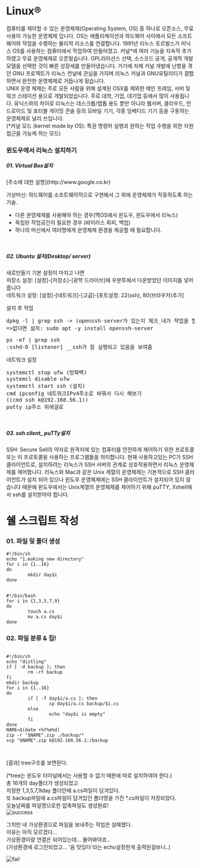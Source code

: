 <h1>Linux®</h1>
컴퓨터를 제어할 수 있는 운영체제(Operating System, OS) 중 하나로 오픈소스, 무료사용이 가능한 운영체제 입니다.  
OS는 애플리케이션과 하드웨어 사이에서 모든 소프트웨어와 작업을 수행하는 물리적 리소스를 연결합니다.  
1991년 리누스 토르발스가 미닉스 OS를 사용하는 컴퓨터에서 작업하여 만들어졌고. 커널*에 여러 기능을 지속적 추가하였고 무료 운영체제로 오픈됬습니다.   
GPL라이선스 선택, 소스코드 공개, 공개적 개발모델을 선택한 것이 빠른 성장세를 만들어냈습니다.  
거기에 자체 커널 개발에 난항을 겪던 GNU 프로젝트가 리눅스 컨널에 관심을 가지며 리눅스 커널과 GNU유틸리티가 결합하면서 완전한 운영체제로 거듭나게 됬습니다.  
<br>
UNIX 운영 체제는 주로 모든 사람을 위해 설계된 OSX를 제외한 메인 프레임, 서버 및 워크 스테이션 용으로 개발되었습니다.  
주로 대학, 기업, 대기업 등에서 많이 사용됩니다. 유닉스와의 차이로 리눅스는 데스크톱/랩톱 용도 뿐만 아니라  
웹서버, 클라우드, 안드로이드 및 포터블 게이밍 콘솔 등의 모바일 기기, 각종 임베디드 기기 등을 구동하는 운영체제로 널리 쓰입니다.  
<br>
(*커널 모드 (kernel mode by OS): 특권 명령어 실행과 원하는 작업 수행을 위한 자원 접근을 가능케 하는 모드)


<h3>윈도우에서 리눅스 설치하기

<h5>01. Virtual Box설치</h5>
[주소에 대한 설명](http://www.google.co.kr)

가상머신: 하드웨어를 소프트웨어적으로 구현해서 그 위에 운영체제가 작동하도록 하는 기술.  

- 다른 운영체제를 사용해야 하는 경우(맥OS에서 윈도우, 윈도우에서 리눅스)  
- 독립된 작업공간이 필요한 경우 (바이러스 회피, 백업)  
- 하나의 머신에서 여러명에게 운영체제 환경을 제공할 때 필요합니다.  

<br>
<h5>02. Ubuntu 설치(Desktop/ server)</h5>

새로만들기 기본 설정이 마치고 나면  
저장소 설정: [설정]-[저장소]-[광학 드라이브]에 우분투에서 다운받았던 이미지를 넣어줍니다    
네트워크 설정: [설정]-[네트워크]-[고급]-[포트설정: 22(ssh), 80(브라우저)추가]  

설치 후 작업   
<pre>
dpkg -l | grep ssh -> (openssh-server가 있는지 체크_내가 작업을 할 수 있는지)
=>없다면 설치: sudo apt -y install openssh-server
</pre>

<pre>
ps -ef | grep ssh
:sshd-D [listener] __ssh가 잘 실행되고 있음을 보여줌</pre>

네트워크 설정
<pre>
systemctl stop ufw (방화벽)
systemcl disable ufw
systemctl start ssh (설치)
cmd ipconfig 네트워크IPv4주소로 바꿔서 다시 해보기
((cmd ssh k@192.168.56.1))
putty ip주소 위에걸로
</pre>

<br>
<h5>03. ssh client_ puTTy설치</h5>
SSH: Secure Sell의 약자로 원격지에 있는 컴퓨터를 안전하게 제어하기 위한 프로토콜 또는 이 프로토콜을 사용하는 프로그램들을 의미합니다.  
현재 사용하고있는 PC가 SSH 클라이언트로, 설치하려는 리눅스가 SSH 서버의 관계로 상호작용하면서 리눅스 운영체제를 제어합니다.  
리눅스와 Mac과 같은 Unix 계열의 운영체제는 기본적으로 SSH 클라이언트가 설치 되어 있으나 윈도우 운영체제에는 SSH 클라이언트가 설치되어 있지 않습니다  
때문에 윈도우에서는 Unix계열의 운영체제를 제어하기 위해 puTTY, Xshell에서 ssh를 설치받아야 합니다.

<h1>쉘 스크립트 작성</h1>
<h3>01. 파일 및 폴더 생성</h3>

<pre><code>#!/bin/sh
echo "1.making new directory"
for i in {1..16}
do
        mkdir day$i
done</code></pre>


<pre><code>
#!/bin/bash
for i in {1,3,5,7,9}
do
        touch a.cs
        mv a.cs day$i
done
</code></pre>

<h3>02. 파일 분류 & 집!</h3>
<pre><code>
#!/bin/sh
echo "distling"
if [ -d backup ]; then
        rm -rf backup
fi
mkdir backup
for i in {1..16}
do
        if [ -f day$i/a.cs ]; then
                cp day$i/a.cs backup/$i.cs
        else
                echo "day$i is empty"
        fi
done
NAME=$(date +%Y%m%d)
zip -r "$NAME".zip ./backup/*
scp "$NAME".zip k@192.168.56.1:/backup

</code></pre>

[결과] tree구조를 보면된다.  

(*tree는 윈도우 터미널에서는 사용할 수 없기 때문에 따로 설치하여야 한다.)    
총 16개의 day폴더가 생성되었고  
지정한 1,3,5,7,9day 폴더안에 a.cs파일이 담겨있다.  
또 backup파일에 a.cs파일이 담겨있던 폴더명을 가진 *.cs파일이 저장되었다.  
오늘날짜를 파일명으로한 압축파일도 생성완료!  
![success](https://blogfiles.pstatic.net/MjAyMTAxMDlfMTI0/MDAxNjEwMTMyMDc5OTU0.ivuruXJXtcg5an63GVC0zvAYiarXw305ngsiWZhW4Lsg.4Vzu93a1TXUQv7qN0smBMqXOcE4hjfmGrFHWjkcTmykg.PNG.namju1v/SE-f8846f2d-ecc6-4f41-9bf5-8b96ed225cb0.png)

그치만 내 가상환경으로 파일을 보내주는 작업은  실패했다.  
이유는 아직 모르겠다...  
가상환경이랑 연결은 되어있는데... 물어봐야죠..  
(가상환경에 로그인되었고... '음 맛있다'라는 echo설정한게 출력된걸보니..)  

![fail](https://blogfiles.pstatic.net/MjAyMTAxMDlfNTcg/MDAxNjEwMTMyMTI4MjUw.9T2Lic8F3jR0yXVXgaUzBO3Vb9OqVB5gKU_vIQPPs48g.VqgsZOxgkBFWTAmDaquN_9kBj6MOOEvCVJJ51W5Xnr8g.PNG.namju1v/SE-20e9690a-ca6e-4894-995c-ae46d49dbba1.png)
